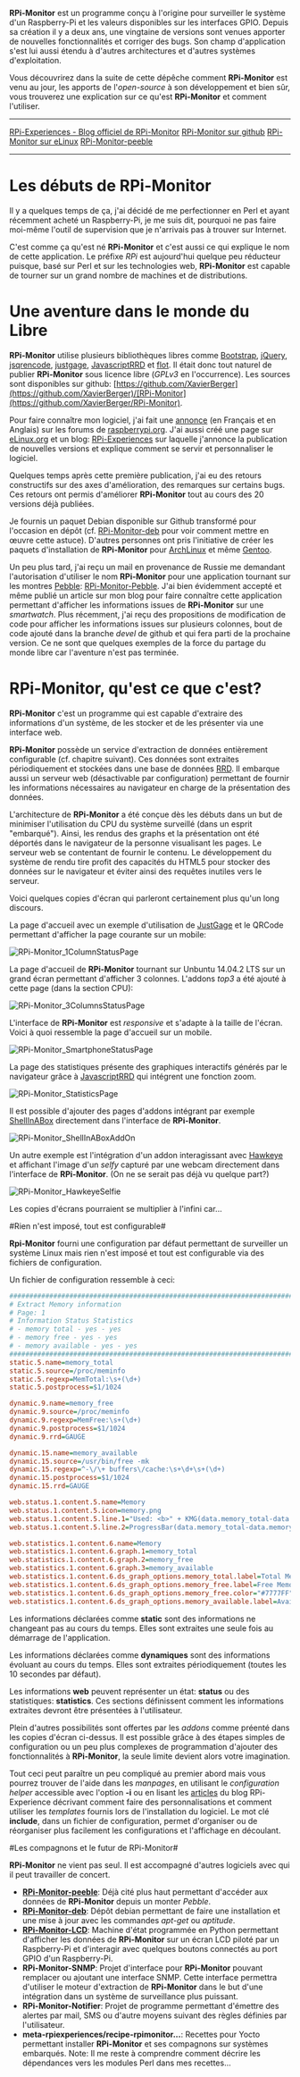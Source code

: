 **RPi-Monitor** est un programme conçu à l'origine pour surveiller le système d'un Raspberry-Pi et les valeurs disponibles sur les interfaces GPIO. Depuis sa création il y a deux ans, une vingtaine de versions sont venues apporter de nouvelles fonctionnalités et corriger des bugs. Son champ d'application s'est lui aussi étendu à d'autres architectures et d'autres systèmes d'exploitation.
 
Vous découvrirez dans la suite de cette dépêche comment **RPi-Monitor** est venu au jour, les apports de l'_open-source_ à son développement et bien sûr, vous trouverez une explication sur ce qu'est **RPi-Monitor** et comment l'utiliser. 

----
 [RPi-Experiences - Blog officiel de RPi-Monitor](http://rpi-experiences.blogspot.fr/)
 [RPi-Monitor sur github](https://github.com/XavierBerger/Rpi-Monitor)
 [RPi-Monitor sur eLinux](http://elinux.org/RPi-Monitor) 
 [RPi-Monitor-peeble](http://rpi-experiences.blogspot.fr/2014/10/rpi-monitor-peeble-rpi-monitor-is-now.html#more)
 
----

# Les débuts de RPi-Monitor #
Il y a quelques temps de ça, j'ai décidé de me perfectionner en Perl et ayant récemment acheté un Raspberry-Pi, je me suis dit, pourquoi ne pas faire moi-même l'outil de supervision que je n'arrivais pas à trouver sur Internet.

C'est comme ça qu'est né **RPi-Monitor** et c'est aussi ce qui explique le nom de cette application. Le préfixe _RPi_ est aujourd'hui quelque peu réducteur puisque, basé sur Perl et sur les technologies web, **RPi-Monitor** est capable de tourner sur un grand nombre de machines et de distributions.

# Une aventure dans le monde du Libre #
**RPi-Monitor** utilise plusieurs bibliothèques libres comme [Bootstrap](http://twitter.github.io/bootstrap/), [jQuery](http://jquery.com/), [jsqrencode](https://code.google.com/p/jsqrencode/), [justgage](http://justgage.com/), [JavascriptRRD](http://javascriptrrd.sourceforge.net/) et [flot](http://www.flotcharts.org/). 
Il était donc tout naturel de publier **RPi-Monitor** sous licence libre (_GPLv3_ en l'occurrence). Les sources sont disponibles sur github: [https://github.com/XavierBerger](https://github.com/XavierBerger)/[RPi-Monitor](https://github.com/XavierBerger/RPi-Monitor). 

Pour faire connaître mon logiciel, j'ai fait une [annonce](https://www.raspberrypi.org/forums/viewtopic.php?p=345924#p345924) (en Français et en Anglais) sur les forums de [raspberrypi.org](http://raspberrypi.org). J'ai aussi créé une page sur [eLinux.org](http://elinux.org/RPi-Monitor) et un blog: [RPi-Experiences](http://rpi-experiences.blogspot.fr/) sur laquelle j'annonce la publication de nouvelles versions et explique comment se servir et personnaliser le logiciel.

Quelques temps après cette première publication, j'ai eu des retours constructifs sur des axes d'amélioration, des remarques sur certains bugs. Ces retours ont permis d'améliorer **RPi-Monitor** tout au cours des 20 versions déjà publiées.

Je fournis un paquet Debian disponible sur Github transformé pour l'occasion en dépôt (cf. [RPi-Monitor-deb](https://github.com/XavierBerger/RPi-Monitor-deb) pour voir comment mettre en œuvre cette astuce). D'autres personnes ont pris l'initiative de créer les paquets d'installation de **RPi-Monitor** pour [ArchLinux](https://aur.archlinux.org/packages/rpimonitor/) et même [Gentoo](https://github.com/srcshelton/gentoo-ebuilds/tree/master/www-apps/rpi-monitor).

Un peu plus tard, j'ai reçu un mail en provenance de Russie me demandant l'autorisation d'utiliser le nom **RPi-Monitor** pour une application tournant sur les montres [Pebble](https://getpebble.com/): [RPi-Monitor-Pebble](http://rpi-experiences.blogspot.fr/2014/10/rpi-monitor-peeble-rpi-monitor-is-now.html#more). J'ai bien évidemment accepté et même publié un article sur mon blog pour faire connaître cette application permettant d'afficher les informations issues de **RPi-Monitor** sur une _smartwatch_. Plus récemment, j'ai reçu des propositions de modification de code pour afficher les informations issues sur plusieurs colonnes, bout de code ajouté dans la branche _devel_ de github et qui fera parti de la prochaine version. Ce ne sont que quelques exemples de la force du partage du monde libre car l'aventure n'est pas terminée.

# RPi-Monitor, qu'est ce que c'est? #

**RPi-Monitor** c'est un programme qui est capable d'extraire des informations d'un système, de les stocker et de les présenter via une interface web.

**RPi-Monitor** possède un service d'extraction de données entièrement configurable (cf. chapitre suivant). Ces données sont extraites périodiquement et stockées dans une base de données [RRD](https://oss.oetiker.ch/rrdtool/). Il embarque aussi un serveur web (désactivable par configuration) permettant de fournir les informations nécessaires au navigateur en charge de la présentation des données.

L'architecture de **RPi-Monitor** a été conçue dès les débuts dans un but de minimiser l'utilisation du CPU du système surveillé (dans un esprit "embarqué"). Ainsi, les rendus des graphs et la présentation ont été déportés dans le navigateur de la personne visualisant les pages. Le serveur web se contentant de fournir le contenu. Le développement du système de rendu tire profit des capacités du HTML5 pour stocker des données sur le navigateur et éviter ainsi des requêtes inutiles vers le serveur.

Voici quelques copies d'écran qui parleront certainement plus qu'un long discours.

La page d'accueil avec un exemple d'utilisation de [JustGage](http://justgage.com/) et le QRCode permettant d'afficher la page courante sur un mobile:

![RPi-Monitor_1ColumnStatusPage](https://raw.githubusercontent.com/XavierBerger/RPi-Monitor/master/screenshots/RPi-Monitor_1ColumnStatusPage.png)

La page d'accueil de **RPi-Monitor** tournant sur Unbuntu 14.04.2 LTS sur un grand écran permettant d'afficher 3 colonnes. L'addons _top3_ a été ajouté à cette page (dans la section CPU):

![RPi-Monitor_3ColumnsStatusPage](https://raw.githubusercontent.com/XavierBerger/RPi-Monitor/master/screenshots/RPi-Monitor_3ColumnsStatusPage.png)

L'interface de **RPi-Monitor** est _responsive_ et s'adapte à la taille de l'écran. Voici à quoi ressemble la page d'accueil sur un mobile.

![RPi-Monitor_SmartphoneStatusPage](https://raw.githubusercontent.com/XavierBerger/RPi-Monitor/master/screenshots/RPi-Monitor_SmartphoneStatusPage.png)

La page des statistiques présente des graphiques interactifs générés par le navigateur grâce à [JavascriptRRD](http://javascriptrrd.sourceforge.net/) qui intégrent une fonction zoom.

![RPi-Monitor_StatisticsPage](https://raw.githubusercontent.com/XavierBerger/RPi-Monitor/master/screenshots/RPi-Monitor_StatisticsPage.png)


Il est possible d'ajouter des pages d'addons intégrant par exemple [ShellInABox](https://github.com/shellinabox/shellinabox) directement dans l'interface de **RPi-Monitor**. 

![RPi-Monitor_ShellInABoxAddOn](https://raw.githubusercontent.com/XavierBerger/RPi-Monitor/master/screenshots/RPi-Monitor_ShellInABoxAddOn.png)

Un autre exemple est l'intégration d'un addon interagissant avec [Hawkeye](https://github.com/ipartola/hawkeye) et affichant l'image d'un _selfy_ capturé par une webcam directement dans l'interface de **RPi-Monitor**. (On ne se serait pas déjà vu quelque part?)

![RPi-Monitor_HawkeyeSelfie](https://raw.githubusercontent.com/XavierBerger/RPi-Monitor/master/screenshots/RPi-Monitor_HawkeyeSelfie.png)

Les copies d'écrans pourraient se multiplier à l'infini car...

#Rien n'est imposé, tout est configurable#

**Rpi-Monitor** fourni une configuration par défaut permettant de surveiller un système Linux mais rien n'est imposé et tout est configurable via des fichiers de configuration.

Un fichier de configuration ressemble à ceci:

```ini
########################################################################
# Extract Memory information
# Page: 1
# Information Status Statistics
# - memory total - yes - yes
# - memory free - yes - yes
# - memory available - yes - yes
########################################################################
static.5.name=memory_total
static.5.source=/proc/meminfo
static.5.regexp=MemTotal:\s+(\d+)
static.5.postprocess=$1/1024

dynamic.9.name=memory_free
dynamic.9.source=/proc/meminfo
dynamic.9.regexp=MemFree:\s+(\d+)
dynamic.9.postprocess=$1/1024
dynamic.9.rrd=GAUGE

dynamic.15.name=memory_available
dynamic.15.source=/usr/bin/free -mk
dynamic.15.regexp=^-\/\+ buffers\/cache:\s+\d+\s+(\d+)
dynamic.15.postprocess=$1/1024
dynamic.15.rrd=GAUGE

web.status.1.content.5.name=Memory
web.status.1.content.5.icon=memory.png
web.status.1.content.5.line.1="Used: <b>" + KMG(data.memory_total-data.memory_available,'M') + "</b> (<b>" + Percent(data.memory_total-data.memory_available,data.memory_total,'M') + "</b>) Available: <b>" + KMG(data.memory_available,'M') + "</b> Total: <b>" + KMG(data.memory_total,'M') + "</b>"
web.status.1.content.5.line.2=ProgressBar(data.memory_total-data.memory_available,data.memory_total)

web.statistics.1.content.6.name=Memory
web.statistics.1.content.6.graph.1=memory_total
web.statistics.1.content.6.graph.2=memory_free
web.statistics.1.content.6.graph.3=memory_available
web.statistics.1.content.6.ds_graph_options.memory_total.label=Total Memory(MB)
web.statistics.1.content.6.ds_graph_options.memory_free.label=Free Memory (MB)
web.statistics.1.content.6.ds_graph_options.memory_free.color="#7777FF"
web.statistics.1.content.6.ds_graph_options.memory_available.label=Available Memory (MB)
```

Les informations déclarées comme **static** sont des informations ne changeant pas au cours du temps. Elles sont extraites une seule fois au démarrage de l'application.

Les informations déclarées comme **dynamiques** sont des informations évoluant au cours du temps. Elles sont extraites périodiquement (toutes les 10 secondes par défaut).

Les informations **web** peuvent représenter un état: **status** ou des statistiques: **statistics**. Ces sections définissent comment les informations extraites devront être présentées à l'utilisateur.

Plein d'autres possibilités sont offertes par les _addons_ comme préenté dans les copies d'écran ci-dessus. Il est possible grâce à des étapes simples de configuration ou un peu plus complexes de programmation d'ajouter des fonctionnalités à **RPi-Monitor**, la seule limite devient alors votre imagination.

Tout ceci peut paraître un peu compliqué au premier abord mais vous pourrez trouver de l'aide dans les _manpages_, en utilisant le _configuration helper_ accessible avec l'option **-i** ou en lisant les [articles](http://rpi-experiences.blogspot.fr/p/rpi-monitor-articles.html) du blog RPi-Experience décrivant comment faire des personnalisations et comment utiliser les _templates_ fournis lors de l'installation du logiciel. Le mot clé **include**, dans un fichier de configuration, permet d'organiser ou de réorganiser plus facilement les configurations et l'affichage en découlant. 

#Les compagnons et le futur de RPi-Monitor#

**RPi-Monitor** ne vient pas seul. Il est accompagné d'autres logiciels avec qui il peut travailler de concert. 

* **[RPi-Monitor-peeble](http://rpi-experiences.blogspot.fr/2014/10/rpi-monitor-peeble-rpi-monitor-is-now.html#more)**: Déjà cité plus haut permettant d'accéder aux données de **RPi-Monitor** depuis un monter _Pebble_.
* **[RPi-Monitor-deb](https://github.com/XavierBerger/RPi-Monitor-deb)**: Dépôt debian permettant de faire une installation et une mise à jour avec les commandes _apt-get_ ou _aptitude_.
* **[RPi-Monitor-LCD](https://github.com/XavierBerger/RPi-Monitor-LCD)**: Machine d'état programmée en Python permettant d'afficher les données de **RPi-Monitor** sur un écran LCD piloté par un Raspberry-Pi et d'interagir avec quelques boutons connectés au port GPIO d'un Raspberry-Pi.
* **RPi-Monitor-SNMP**: Projet d'interface pour **RPi-Monitor** pouvant remplacer ou ajoutant une interface SNMP. Cette interface permettra d'utiliser le moteur d'extraction de **RPi-Monitor** dans le but d'une intégration dans un système de surveillance plus puissant.
* **RPi-Monitor-Notifier**: Projet de programme permettant d'émettre des alertes par mail, SMS ou d'autre moyens suivant des règles définies par l'utilisateur.
* **meta-rpiexperiences/recipe-rpimonitor...**: Recettes pour Yocto permettant installer **RPi-Monitor** et ses compagnons sur systèmes embarqués. Note: Il me reste à comprendre comment décrire les dépendances vers les modules Perl dans mes recettes...